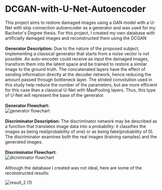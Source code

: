 # DCGAN-with-U-Net-Autoencoder
This project aims to restore damaged images using a GAN model with a U-Net with skip connection autoencoder as a generator and was used for my Bachelor's Degree thesis. For this project, I created my own database with artificially damaged images and reconstructed them using the DCGAN
<br>
<br>**Generator Description:** Due to the nature of the proposed subject, implementing a classical generator that starts from a noise vector is not possible. An auto-encoder could receive as input the damaged images, transform them into the latent space and be trained to restore a similar image to the ground truth. The concatenated layers have the effect of sending information directly at the decoder network, hence reducing the amount passed through bottleneck layer. The strided convolution used in this study help reduce the number of the parameters, but are more efficient for this case than a classical U-Net with MaxPooling layers. Thus, this type of U-Net will represent the base of the generator.
<br><br>**Generator Flowchart:**
<br>![generator flowchart](https://user-images.githubusercontent.com/106117736/208969818-9e95bc6c-4b63-4ba1-88c5-9c39bef58929.png)
<br><br>**Discriminator Description:** The discriminator network may be described as a function that translates image data into a probability: it classifies the images as being real(probability of one) or as being fake(probability of 0). The discriminator examines both the real images (training samples) and the generated images.
<br><br>**Discriminator Flowchart:**
<br>![dicriminator flowchart](https://user-images.githubusercontent.com/106117736/208969932-582c24c6-10fe-4767-ab02-e64927404c77.png)
<br><br>Although the database I created was not ideal, here are some of the reconstructed results:






![result_2 (1)](https://user-images.githubusercontent.com/106117736/208976722-573c3d9c-3d39-4433-bfc0-96bee10f6220.png)
